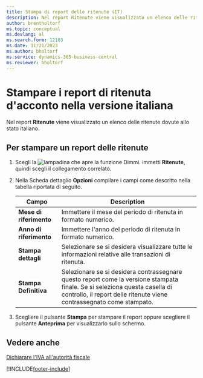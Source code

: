 ```yaml
---
title: Stampa di report delle ritenute (IT)
description: Nel report Ritenute viene visualizzato un elenco delle ritenute dovute allo stato italiano.
author: brentholtorf
ms.topic: conceptual
ms.devlang: al
ms.search.form: 12103
ms.date: 11/21/2023
ms.author: bholtorf
ms.service: dynamics-365-business-central
ms.reviewer: bholtorf
---
```


# <a name="print-withholding-tax-reports-in-the-italian-version"></a>Stampare i report di ritenuta d'acconto nella versione italiana

Nel report **Ritenute** viene visualizzato un elenco delle ritenute dovute allo stato italiano.  

## <a name="to-print-a-withholding-tax-report"></a>Per stampare un report delle ritenute

1. Scegli la ![lampadina che apre la funzione Dimmi.](../../media/ui-search/search_small.png "Dimmi cosa vuoi fare") immetti **Ritenute**, quindi scegli il collegamento correlato.  
2. Nella Scheda dettaglio **Opzioni** compilare i campi come descritto nella tabella riportata di seguito.  

    |Campo|Description|  
    |-----|-----------|  
    |**Mese di riferimento**|Immettere il mese del periodo di ritenuta in formato numerico.|
    |**Anno di riferimento**|Immettere l'anno del periodo di ritenuta in formato numerico.|
    |**Stampa dettagli**|Selezionare se si desidera visualizzare tutte le informazioni relative alle transazioni di ritenuta.|
    |**Stampa Definitiva**|Selezionare se si desidera contrassegnare questo report come la versione stampata finale. Se si seleziona questa casella di controllo, il report delle ritenute viene contrassegnato come stampato.|

3. Scegliere il pulsante **Stampa** per stampare il report oppure scegliere il pulsante **Anteprima** per visualizzarlo sullo schermo.  

## <a name="see-also"></a>Vedere anche

[Dichiarare l'IVA all'autorità fiscale](../../finance-how-report-vat.md)  


[!INCLUDE[footer-include](../../includes/footer-banner.md)]
